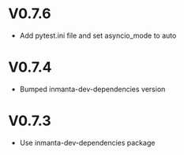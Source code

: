# V0.7.6
- Add pytest.ini file and set asyncio_mode to auto
 
# V0.7.4
- Bumped inmanta-dev-dependencies version

# V0.7.3
- Use inmanta-dev-dependencies package

